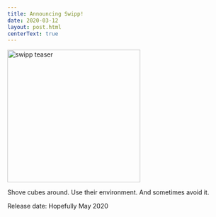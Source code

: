 ```yaml
---
title: Announcing Swipp!
date: 2020-03-12
layout: post.html
centerText: true
---
```

<style>
.teaser {
  width: 300px !important;
}
</style>

<img class="teaser" src="/img/swipp-teaser.gif" alt="swipp teaser"/>

Shove cubes around. Use their environment. And sometimes avoid it.

Release date: Hopefully May 2020
